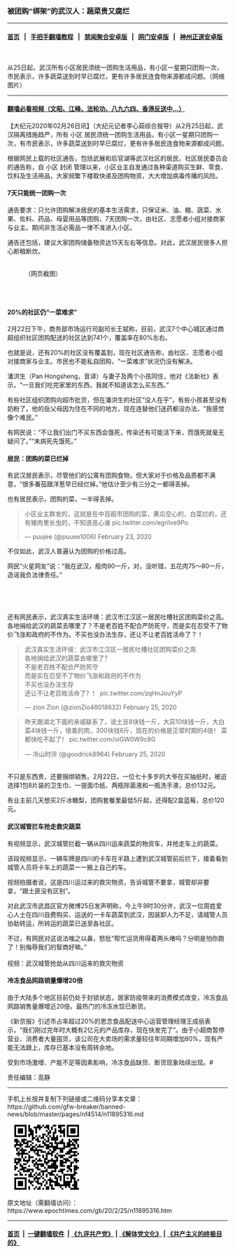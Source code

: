 ### 被团购“绑架”的武汉人：蔬菜贵又腐烂
------------------------

#### [首页](https://github.com/gfw-breaker/banned-news/blob/master/README.md) &nbsp;&nbsp;|&nbsp;&nbsp; [手把手翻墙教程](https://github.com/gfw-breaker/guides/wiki) &nbsp;&nbsp;|&nbsp;&nbsp; [禁闻聚合安卓版](https://github.com/gfw-breaker/bn-android) &nbsp;&nbsp;|&nbsp;&nbsp; [网门安卓版](https://github.com/oGate2/oGate) &nbsp;&nbsp;|&nbsp;&nbsp; [神州正道安卓版](https://github.com/SzzdOgate/update) 



<div><img alt="" class="aligncenter wp-post-image" src="https://i.epochtimes.com/assets/uploads/2020/02/ERfGKoSW4AEz5FV-600x400.jpg"/>
<div class="red16 caption">
 <p>
  从25日起，武汉所有小区居民须统一团购生活用品，有小区一星期只团购一次，市民表示，许多蔬菜送到时早已腐烂，更有许多居民连食物来源都成问题。（网络图片）
 </p>
</div>
</div><hr/>

#### [翻墙必看视频（文昭、江峰、法轮功、八九六四、香港反送中...）](https://github.com/gfw-breaker/banned-news/blob/master/pages/link3.md)

<div><p>
 【大纪元2020年02月26日讯】（大纪元记者李心茹综合报导）从2月25日起，武汉隔离措施趋严，所有
 <ok href="https://www.epochtimes.com/gb/tag/%E5%B0%8F%E5%8C%BA.html">
  小区
 </ok>
 居民须统一团购生活用品，有小区一星期只团购一次，有市民表示，许多蔬菜送到时早已腐烂，更有许多居民连食物来源都成问题。
</p>
<p>
 根据网民上载的社区通告，包括武展和后官湖等武汉社区的居民，社区居民委员会的通告称，自
 <ok href="https://www.epochtimes.com/gb/tag/%E5%B0%8F%E5%8C%BA.html">
  小区
 </ok>
 <ok href="https://www.epochtimes.com/gb/tag/%E5%B0%81%E9%97%AD.html">
  封闭
 </ok>
 管理以来，小区业主自发通过各种渠道购买生鲜、零食、饮料及生活用品，大家频繁下楼取快递及团购物资，大大增加病毒传播的风险。
</p>
<h4>
 7天只能统一团购一次
</h4>
<p>
 通告要求：只允许团购解决居民的基本生活需求，只保证米、油、粮、蔬菜、水果、佐料、药品、母婴用品等团购，7天团购一次，由社区、志愿者小组对接商家与业主。期间非生活必需品一律不准进入小区。
</p>
<p>
 通告还包括，建议大家团购储备物资达15天左右等信息。对此，武汉居民很多人担心断粮断炊。
</p>
<figure class="wp-caption aligncenter" id="attachment_11895334" style="width: 450px">
 <ok href="http://i.epochtimes.com/assets/uploads/2020/02/HK0225.jpeg">
  <img alt="" class="wp-image-11895334 size-medium" src="http://i.epochtimes.com/assets/uploads/2020/02/HK0225-450x253.jpeg"/>
 </ok>
 <br/><figcaption class="wp-caption-text">
  （网页截图）
 </figcaption><br/>
</figure><br/>
<h4>
 20%的社区仍“一菜难求”
</h4>
<p>
 2月22日下午，商务部市场运行司副司长王斌称，目前，武汉7个中心城区通过商超组织社区团购配送的社区达到741个，覆盖率在80%左右。
</p>
<p>
 也就是说，还有20%的社区没有覆盖到，现在社区通告称，由社区、志愿者小组对接商家与业主。市民也不能私自团购，“一菜难求”状况仍没有解决。
</p>
<p>
 潘洪生（Pan Hongsheng，音译）与妻子及两个小孩同住，他对《法新社》表示，“一旦我们吃完家里的东西，我就不知道该怎么买东西。”
</p>
<p>
 有些社区组织团购向超市批货，但在潘洪生的社区“没人在乎”，有些小孩甚至没有奶粉了。他的岳父母因为住在不同的地方，现在连替他们送药都没办法，“我感觉像个难民。”
</p>
<p>
 有网民说：“不让我们出门不买东西会饿死，传染还有可能活下来，而饿死就毫无疑问了。”“未病死先饿死。”
</p>
<h4>
 居民：团购的菜已烂掉
</h4>
<p>
 有武汉居民表示，尽管他们的公寓有团购食物，但大家对于价格及品质都不满意，“很多番茄跟洋葱早已经烂掉。”他估计至少有三分之一都得丢掉。
</p>
<p>
 也有居民表示，团购的菜，一半得丢掉。
</p>
<blockquote class="twitter-tweet">
 <p dir="ltr" lang="zh">
  小区业主群发的，这就是在中百超市团购的菜，黄瓜空心的，白菜烂的，还有猪肉里长虫的，不知道恶心谁
  <ok href="https://t.co/egriIve9Po">
   pic.twitter.com/egriIve9Po
  </ok>
 </p>
 <p>
  — puujee (@puuee1006)
  <ok href="https://twitter.com/puuee1006/status/1231670939705913351?ref_src=twsrc%5Etfw">
   February 23, 2020
  </ok>
 </p>
</blockquote>
<p>
</p>
<p>
 不仅如此，武汉人普遍认为团购的价格过高。
</p>
<p>
 网民“火星网友”说：“我在武汉，瘦肉90一斤，对，没听错，五花肉75～80一斤，造谣我负法律责任。”
</p>
<p>
 <ok href="http://i.epochtimes.com/assets/uploads/2020/02/0069mb8dly1gc62clfbmpj30v91vo1kx.jpg">
  <img alt="" class="aligncenter wp-image-11895339 size-full" src="http://i.epochtimes.com/assets/uploads/2020/02/0069mb8dly1gc62clfbmpj30v91vo1kx.jpg"/>
 </ok>
</p>
<p>
 <ok href="http://i.epochtimes.com/assets/uploads/2020/02/0069mb8dly1gc62cqsylcj30u01rcn75.jpg">
  <img alt="" class="aligncenter wp-image-11895341 size-full" src="http://i.epochtimes.com/assets/uploads/2020/02/0069mb8dly1gc62cqsylcj30u01rcn75.jpg"/>
 </ok>
</p>
<p>
 还有网民表示，武汉真实生活环境：武汉市江汉区一居民吐槽社区团购菜价之高。各地捐给武汉的蔬菜去哪里了？不是老百姓不配合严防死守，而是实在忍受不了物价飞涨和政府的不作为。不买也没办法生存，还让不让老百姓活命了？！
</p>
<blockquote class="twitter-tweet">
 <p dir="ltr" lang="zh">
  武汉真实生活环境：武汉市江汉区一居民吐槽社区团购菜价之高
  <br/>
  各地捐给武汉的蔬菜去哪里了？
  <br/>
  不是老百姓不配合严防死守
  <br/>
  而是实在忍受不了物价飞涨和政府的不作为
  <br/>
  不买也没办法生存
  <br/>
  还让不让老百姓活命了？！
  <ok href="https://t.co/zqHnJouYyP">
   pic.twitter.com/zqHnJouYyP
  </ok>
 </p>
 <p>
  — zion Zion (@zionZio46018632)
  <ok href="https://twitter.com/zionZio46018632/status/1232224808697352192?ref_src=twsrc%5Etfw">
   February 25, 2020
  </ok>
 </p>
</blockquote>
<p>
</p>
<blockquote class="twitter-tweet">
 <p dir="ltr" lang="zh">
  昨天跟湖北下面的亲戚联系了，说土豆8块钱一斤，大蒜10块钱一斤，大白菜4块钱一斤，很差的肉，300块钱6斤，现在的价格是正常时期的4倍！ 菜都快吃不起了！
  <ok href="https://t.co/oiGW0W9c8G">
   pic.twitter.com/oiGW0W9c8G
  </ok>
 </p>
 <p>
  — 冷山时评 (@goodrick8964)
  <ok href="https://twitter.com/goodrick8964/status/1232312601717043200?ref_src=twsrc%5Etfw">
   February 25, 2020
  </ok>
 </p>
</blockquote>
<p>
 <br/>
 不只是东西贵，还要捆绑销售。2月22日，一位七十多岁的大爷在买抽纸时，被迫选择1包8片装的卫生巾、一提面巾纸、两瓶除菌液和一瓶洗手液，总价132元。
</p>
<p>
 有业主前几天想买2斤冰糖梨，团购套餐里最低5斤起，还得配2盒蓝莓，总价120元。
</p>
<h4>
 武汉城管拦车抢走救灾蔬菜
</h4>
<p>
 有视频显示，武汉城管拦截一辆从四川运来蔬菜的物资车，并抢走车上的蔬菜。
</p>
<p>
 该段视频显示，一辆车牌是四川的卡车在半路上遭到武汉城管前后拦下，接着看到城管人员将卡车上的蔬菜一一搬上自己的车。
</p>
<p>
 视频拍摄者说，这是四川运过来的救灾物资，告诉城管不要拿，城管却非要拿，“跟土匪没有区别”。
</p>
<p>
 对此武汉市武昌区官方微博25日发声明称，今上午9时30分许，武汉一位周姓爱心人士在四川自费购买、运送的一卡车蔬菜到武汉，因装卸人力不足，请城管人员协助转运，所转运的蔬菜已送至各社区。
</p>
<p>
 不过，有网民对这说法嗤之以鼻，怒批“帮忙运货用得着两头堵吗？分明是怕你跑了！别侮辱我们的智商好嘛。”
 <br/>
 <br/>
 视频：武汉城管抢劫从四川运来的救灾物资
</p>
<h4>
 冷冻食品网路销量爆增20倍
</h4>
<p>
 由于大陆多个地区目前仍处于封锁状态，居家防疫带来的消费模式改变，冷冻食品网路销售量爆增近20倍，最热门的冷冻水饺已断货。
</p>
<p>
 《新京报》引述市占率超过20%的思念食品配送中心运营管理经理王成丽表示，“我们刚过完年时大概有2亿元的产品库存，现在快发完了”。由于小超商暂停营业、消费者大量囤货，该公司在大卖场的需求量较往年同期增加80%，现有产能无法跟上，库存已基本没有周转余地。
</p>
<p>
 受到市场激增、产能不足等因素影响，冷冻食品缺货、断货现象陆续出现。#
</p>
<p>
 责任编辑：高静
</p>
</div>
<hr/>
手机上长按并复制下列链接或二维码分享本文章：<br/>
https://github.com/gfw-breaker/banned-news/blob/master/pages/nf4514/n11895316.md <br/>
<a href='https://github.com/gfw-breaker/banned-news/blob/master/pages/nf4514/n11895316.md'><img src='https://github.com/gfw-breaker/banned-news/blob/master/pages/nf4514/n11895316.md.png'/></a> <br/>
原文地址（需翻墙访问）：https://www.epochtimes.com/gb/20/2/25/n11895316.htm


------------------------
#### [首页](https://github.com/gfw-breaker/banned-news/blob/master/README.md) &nbsp;|&nbsp; [一键翻墙软件](https://github.com/gfw-breaker/nogfw/blob/master/README.md) &nbsp;| [《九评共产党》](https://github.com/gfw-breaker/9ping.md/blob/master/README.md#九评之一评共产党是什么) | [《解体党文化》](https://github.com/gfw-breaker/jtdwh.md/blob/master/README.md) | [《共产主义的终极目的》](https://github.com/gfw-breaker/gczydzjmd.md/blob/master/README.md)


<img src='http://gfw-breaker.win/banned-news/pages/nf4514/n11895316.md' width='0px' height='0px'/>
